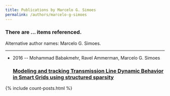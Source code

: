 ```yaml
---
title: Publications by Marcelo G. Simoes
permalink: /authors/marcelo-g-simoes
---
```


<h3 id="number-posts">There are ... items referenced.</h3>
<p id='info-authors'>Alternative author names: Marcelo G. Simoes.</p>
<hr />
<ul class="post-list">
<li><span class='post-meta'>2016 -- Mohammad Babakmehr, Ravel Ammerman, Marcelo G. Simoes</span><h3><a class='post-link' href="{{ site.baseurl }}/modeling-and-tracking-transmission-line-dynamic-behavior-in-smart-grids-using-structured-sparsity">Modeling and tracking Transmission Line Dynamic Behavior in Smart Grids using structured sparsity</a></h3></li>

</ul>
{% include count-posts.html %}
